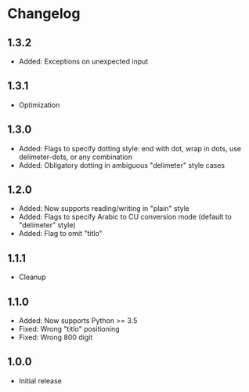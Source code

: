 # Changelog

## 1.3.2

- Added: Exceptions on unexpected input

## 1.3.1

- Optimization

## 1.3.0

- Added: Flags to specify dotting style: end with dot, wrap in dots, use delimeter-dots, or any combination
- Added: Obligatory dotting in ambiguous "delimeter" style cases

## 1.2.0

- Added: Now supports reading/writing in "plain" style
- Added: Flags to specify Arabic to CU conversion mode (default to "delimeter" style)
- Added: Flag to omit "titlo"

## 1.1.1

- Cleanup

## 1.1.0

- Added: Now supports Python >= 3.5
- Fixed: Wrong "titlo" positioning
- Fixed: Wrong 800 digit


## 1.0.0

- Initial release